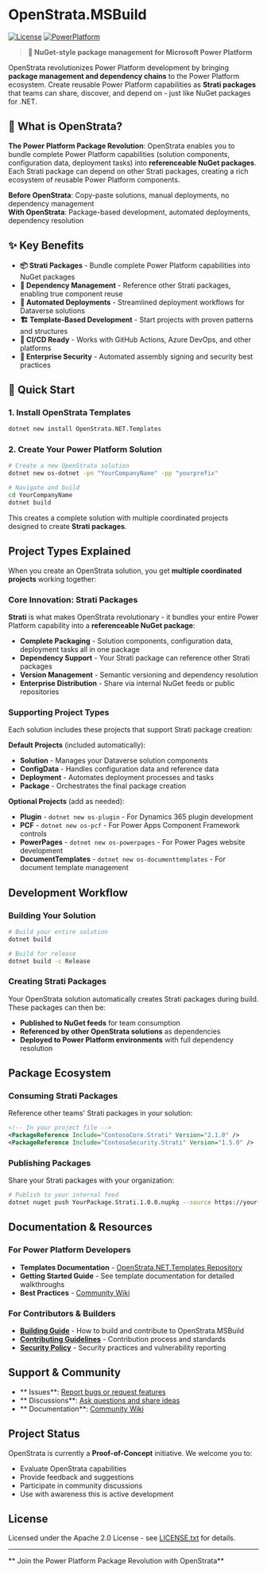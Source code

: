 ﻿# OpenStrata.MSBuild

[![License](https://img.shields.io/badge/License-Apache%202.0-blue.svg)](LICENSE.txt)
[![PowerPlatform](https://img.shields.io/badge/Power%20Platform-Compatible-orange.svg)](#)

> **🚀 NuGet-style package management for Microsoft Power Platform**

OpenStrata revolutionizes Power Platform development by bringing **package management and dependency chains** to the Power Platform ecosystem. Create reusable Power Platform capabilities as **Strati packages** that teams can share, discover, and depend on - just like NuGet packages for .NET.

## 🎯 What is OpenStrata?

**The Power Platform Package Revolution**: OpenStrata enables you to bundle complete Power Platform capabilities (solution components, configuration data, deployment tasks) into **referenceable NuGet packages**. Each Strati package can depend on other Strati packages, creating a rich ecosystem of reusable Power Platform components.

**Before OpenStrata**: Copy-paste solutions, manual deployments, no dependency management  
**With OpenStrata**: Package-based development, automated deployments, dependency resolution

## ✨ Key Benefits

- **📦 Strati Packages** - Bundle complete Power Platform capabilities into NuGet packages
- **🔗 Dependency Management** - Reference other Strati packages, enabling true component reuse
- **🚀 Automated Deployments** - Streamlined deployment workflows for Dataverse solutions
- **🏗️ Template-Based Development** - Start projects with proven patterns and structures
- **🔄 CI/CD Ready** - Works with GitHub Actions, Azure DevOps, and other platforms
- **🔐 Enterprise Security** - Automated assembly signing and security best practices

## 🚀 Quick Start

### 1. Install OpenStrata Templates

```bash
dotnet new install OpenStrata.NET.Templates
```

### 2. Create Your Power Platform Solution

```bash
# Create a new OpenStrata solution
dotnet new os-dotnet -pn "YourCompanyName" -pp "yourprefix"

# Navigate and build
cd YourCompanyName
dotnet build
```

This creates a complete solution with multiple coordinated projects designed to create **Strati packages**.

##  Project Types Explained

When you create an OpenStrata solution, you get **multiple coordinated projects** working together:

###  Core Innovation: Strati Packages

**Strati** is what makes OpenStrata revolutionary - it bundles your entire Power Platform capability into a **referenceable NuGet package**:

- **Complete Packaging** - Solution components, configuration data, deployment tasks all in one package
- **Dependency Support** - Your Strati package can reference other Strati packages
- **Version Management** - Semantic versioning and dependency resolution
- **Enterprise Distribution** - Share via internal NuGet feeds or public repositories

### Supporting Project Types

Each solution includes these projects that support Strati package creation:

**Default Projects** (included automatically):

- **Solution** - Manages your Dataverse solution components
- **ConfigData** - Handles configuration data and reference data
- **Deployment** - Automates deployment processes and tasks
- **Package** - Orchestrates the final package creation

**Optional Projects** (add as needed):

- **Plugin** - `dotnet new os-plugin` - For Dynamics 365 plugin development
- **PCF** - `dotnet new os-pcf` - For Power Apps Component Framework controls
- **PowerPages** - `dotnet new os-powerpages` - For Power Pages website development
- **DocumentTemplates** - `dotnet new os-documenttemplates` - For document template management

##  Development Workflow

### Building Your Solution

```bash
# Build your entire solution
dotnet build

# Build for release
dotnet build -c Release
```

### Creating Strati Packages

Your OpenStrata solution automatically creates Strati packages during build. These packages can then be:

- **Published to NuGet feeds** for team consumption
- **Referenced by other OpenStrata solutions** as dependencies
- **Deployed to Power Platform environments** with full dependency resolution

##  Package Ecosystem

### Consuming Strati Packages

Reference other teams' Strati packages in your solution:

```xml
<!-- In your project file -->
<PackageReference Include="ContosoCore.Strati" Version="2.1.0" />
<PackageReference Include="ContosoSecurity.Strati" Version="1.5.0" />
```

### Publishing Packages

Share your Strati packages with your organization:

```bash
# Publish to your internal feed
dotnet nuget push YourPackage.Strati.1.0.0.nupkg --source https://your-internal-feed
```

##  Documentation & Resources

### For Power Platform Developers

- **Templates Documentation** - [OpenStrata.NET.Templates Repository](https://github.com/Open-Strata/OpenStrata.NET.Templates)
- **Getting Started Guide** - See template documentation for detailed walkthroughs
- **Best Practices** - [Community Wiki](https://github.com/Open-Strata/OpenStrata.MSBuild/wiki)

### For Contributors & Builders

- **[Building Guide](BUILDING.md)** - How to build and contribute to OpenStrata.MSBuild
- **[Contributing Guidelines](CONTRIBUTING.md)** - Contribution process and standards
- **[Security Policy](SECURITY.md)** - Security practices and vulnerability reporting

##  Support & Community

- ** Issues**: [Report bugs or request features](https://github.com/Open-Strata/OpenStrata.MSBuild/issues)
- ** Discussions**: [Ask questions and share ideas](https://github.com/Open-Strata/OpenStrata.MSBuild/discussions)
- ** Documentation**: [Community Wiki](https://github.com/Open-Strata/OpenStrata.MSBuild/wiki)

##  Project Status

OpenStrata is currently a **Proof-of-Concept** initiative. We welcome you to:

-  Evaluate OpenStrata capabilities
-  Provide feedback and suggestions  
-  Participate in community discussions
-  Use with awareness this is active development

##  License

Licensed under the Apache 2.0 License - see [LICENSE.txt](LICENSE.txt) for details.

---

** Join the Power Platform Package Revolution with OpenStrata**
